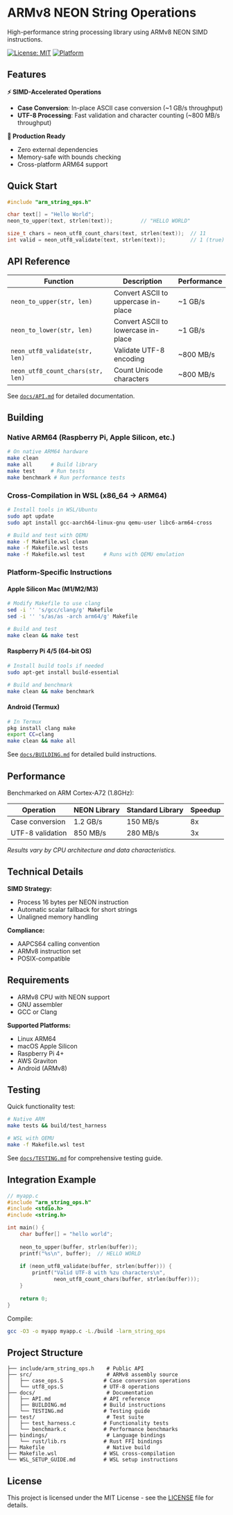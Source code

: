 # ARMv8 NEON String Operations

High-performance string processing library using ARMv8 NEON SIMD instructions.

[![License: MIT](https://img.shields.io/badge/License-MIT-yellow.svg)](https://opensource.org/licenses/MIT)
[![Platform](https://img.shields.io/badge/platform-ARM64-blue.svg)](https://developer.arm.com/architectures/cpu-architecture/a-profile)

## Features

**⚡ SIMD-Accelerated Operations**
- **Case Conversion**: In-place ASCII case conversion (~1 GB/s throughput)
- **UTF-8 Processing**: Fast validation and character counting (~800 MB/s throughput)

**🔧 Production Ready** 
- Zero external dependencies
- Memory-safe with bounds checking
- Cross-platform ARM64 support

## Quick Start

```c
#include "arm_string_ops.h"

char text[] = "Hello World";
neon_to_upper(text, strlen(text));         // "HELLO WORLD"

size_t chars = neon_utf8_count_chars(text, strlen(text));  // 11
int valid = neon_utf8_validate(text, strlen(text));        // 1 (true)
```

## API Reference

| Function | Description | Performance |
|----------|-------------|-------------|
| `neon_to_upper(str, len)` | Convert ASCII to uppercase in-place | ~1 GB/s |
| `neon_to_lower(str, len)` | Convert ASCII to lowercase in-place | ~1 GB/s |
| `neon_utf8_validate(str, len)` | Validate UTF-8 encoding | ~800 MB/s |
| `neon_utf8_count_chars(str, len)` | Count Unicode characters | ~800 MB/s |

See [`docs/API.md`](docs/API.md) for detailed documentation.

## Building

### Native ARM64 (Raspberry Pi, Apple Silicon, etc.)
```bash
# On native ARM64 hardware
make clean
make all      # Build library
make test     # Run tests
make benchmark # Run performance tests
```

### Cross-Compilation in WSL (x86_64 → ARM64)
```bash
# Install tools in WSL/Ubuntu
sudo apt update
sudo apt install gcc-aarch64-linux-gnu qemu-user libc6-arm64-cross

# Build and test with QEMU
make -f Makefile.wsl clean
make -f Makefile.wsl tests
make -f Makefile.wsl test      # Runs with QEMU emulation
```

### Platform-Specific Instructions

#### Apple Silicon Mac (M1/M2/M3)
```bash
# Modify Makefile to use clang
sed -i '' 's/gcc/clang/g' Makefile
sed -i '' 's/as/as -arch arm64/g' Makefile

# Build and test
make clean && make test
```

#### Raspberry Pi 4/5 (64-bit OS)
```bash
# Install build tools if needed
sudo apt-get install build-essential

# Build and benchmark
make clean && make benchmark
```

#### Android (Termux)
```bash
# In Termux
pkg install clang make
export CC=clang
make clean && make all
```

See [`docs/BUILDING.md`](docs/BUILDING.md) for detailed build instructions.

## Performance

Benchmarked on ARM Cortex-A72 (1.8GHz):

| Operation | NEON Library | Standard Library | Speedup |
|-----------|--------------|------------------|---------|
| Case conversion | 1.2 GB/s | 150 MB/s | 8x |
| UTF-8 validation | 850 MB/s | 280 MB/s | 3x |

*Results vary by CPU architecture and data characteristics.*

## Technical Details

**SIMD Strategy:**
- Process 16 bytes per NEON instruction
- Automatic scalar fallback for short strings
- Unaligned memory handling

**Compliance:**
- AAPCS64 calling convention
- ARMv8 instruction set
- POSIX-compatible

## Requirements

- ARMv8 CPU with NEON support
- GNU assembler 
- GCC or Clang

**Supported Platforms:**
- Linux ARM64
- macOS Apple Silicon  
- Raspberry Pi 4+
- AWS Graviton
- Android (ARMv8)

## Testing

Quick functionality test:
```bash
# Native ARM
make tests && build/test_harness

# WSL with QEMU
make -f Makefile.wsl test
```

See [`docs/TESTING.md`](docs/TESTING.md) for comprehensive testing guide.

## Integration Example

```c
// myapp.c
#include "arm_string_ops.h"
#include <stdio.h>
#include <string.h>

int main() {
    char buffer[] = "hello world";
    
    neon_to_upper(buffer, strlen(buffer));
    printf("%s\n", buffer);  // HELLO WORLD
    
    if (neon_utf8_validate(buffer, strlen(buffer))) {
        printf("Valid UTF-8 with %zu characters\n", 
               neon_utf8_count_chars(buffer, strlen(buffer)));
    }
    
    return 0;
}
```

Compile:
```bash
gcc -O3 -o myapp myapp.c -L./build -larm_string_ops
```

## Project Structure

```
├── include/arm_string_ops.h    # Public API
├── src/                        # ARMv8 assembly source
│   ├── case_ops.S             # Case conversion operations
│   └── utf8_ops.S             # UTF-8 operations
├── docs/                       # Documentation
│   ├── API.md                 # API reference
│   ├── BUILDING.md            # Build instructions
│   └── TESTING.md             # Testing guide
├── test/                       # Test suite
│   ├── test_harness.c         # Functionality tests
│   └── benchmark.c            # Performance benchmarks
├── bindings/                   # Language bindings
│   └── rust/lib.rs            # Rust FFI bindings
├── Makefile                    # Native build
├── Makefile.wsl               # WSL cross-compilation
└── WSL_SETUP_GUIDE.md         # WSL setup instructions
```

## License

This project is licensed under the MIT License - see the [LICENSE](LICENSE) file for details.